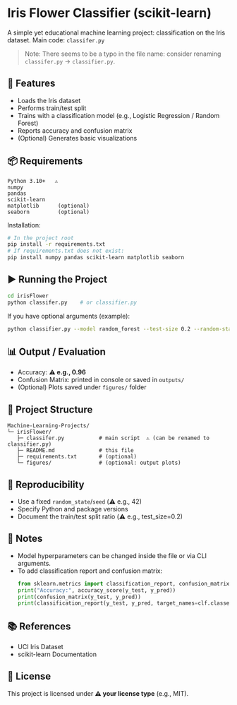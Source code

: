 # Iris Flower Classifier (scikit-learn)

A simple yet educational machine learning project: classification on the Iris dataset. Main code: `classifer.py`  
> Note: There seems to be a typo in the file name: consider renaming `classifer.py` → `classifier.py`.

## 🚀 Features
- Loads the Iris dataset
- Performs train/test split
- Trains with a classification model (e.g., Logistic Regression / Random Forest)
- Reports accuracy and confusion matrix
- (Optional) Generates basic visualizations

## 📦 Requirements
```
Python 3.10+   ⚠️
numpy
pandas
scikit-learn
matplotlib      (optional)
seaborn         (optional)
```

Installation:
```bash
# In the project root
pip install -r requirements.txt
# If requirements.txt does not exist:
pip install numpy pandas scikit-learn matplotlib seaborn
```

## ▶️ Running the Project
```bash
cd irisFlower
python classifer.py    # or classifier.py
```

If you have optional arguments (example):
```bash
python classifier.py --model random_forest --test-size 0.2 --random-state 42
```

## 📊 Output / Evaluation
- Accuracy: **⚠️ e.g., 0.96**
- Confusion Matrix: printed in console or saved in `outputs/`
- (Optional) Plots saved under `figures/` folder

## 📁 Project Structure
```
Machine-Learning-Projects/
└─ irisFlower/
   ├─ classifer.py           # main script  ⚠️ (can be renamed to classifier.py)
   ├─ README.md              # this file
   ├─ requirements.txt       # (optional)
   └─ figures/               # (optional: output plots)
```

## 🔬 Reproducibility
- Use a fixed `random_state`/`seed` (⚠️ e.g., 42)
- Specify Python and package versions
- Document the train/test split ratio (⚠️ e.g., test_size=0.2)

## 🧪 Notes
- Model hyperparameters can be changed inside the file or via CLI arguments.
- To add classification report and confusion matrix:
  ```python
  from sklearn.metrics import classification_report, confusion_matrix, accuracy_score
  print("Accuracy:", accuracy_score(y_test, y_pred))
  print(confusion_matrix(y_test, y_pred))
  print(classification_report(y_test, y_pred, target_names=clf.classes_.astype(str)))
  ```

## 📚 References
- UCI Iris Dataset
- scikit-learn Documentation

## 📝 License
This project is licensed under **⚠️ your license type** (e.g., MIT).
